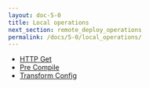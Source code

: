 ```yaml
---
layout: doc-5-0
title: Local operations
next_section: remote_deploy_operations
permalink: /docs/5-0/local_operations/
---
```


- [HTTP Get](/docs/5-0/operations/local/http-get)  
- [Pre Compile](/docs/5-0/operations/local/pre-compile)  
- [Transform Config](/docs/5-0/operations/local/transform-config)  